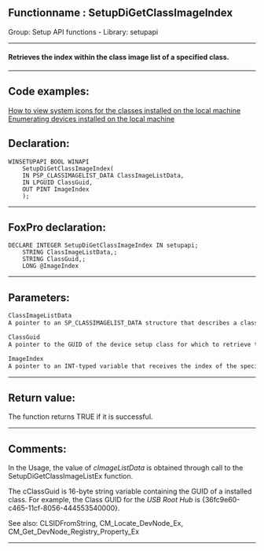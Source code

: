 <link rel="stylesheet" type="text/css" href="../../css/win32api.css">  
<link rel="stylesheet" href="https://cdnjs.cloudflare.com/ajax/libs/font-awesome/4.7.0/css/font-awesome.min.css">

## Functionname : SetupDiGetClassImageIndex
Group: Setup API functions - Library: setupapi    
***  


#### Retrieves the index within the class image list of a specified class.
***  


## Code examples:
[How to view system icons for the classes installed on the local machine](../../samples/sample_544.md)  
[Enumerating devices installed on the local machine](../../samples/sample_545.md)  

## Declaration:
```foxpro  
WINSETUPAPI BOOL WINAPI
	SetupDiGetClassImageIndex(
	IN PSP_CLASSIMAGELIST_DATA ClassImageListData,
	IN LPGUID ClassGuid,
	OUT PINT ImageIndex
	);  
```  
***  


## FoxPro declaration:
```foxpro  
DECLARE INTEGER SetupDiGetClassImageIndex IN setupapi;
	STRING ClassImageListData,;
	STRING ClassGuid,;
	LONG @ImageIndex  
```  
***  


## Parameters:
```txt  
ClassImageListData
A pointer to an SP_CLASSIMAGELIST_DATA structure that describes a class image list that includes the image for the device setup class that is specified by the ClassGuid parameter.

ClassGuid
A pointer to the GUID of the device setup class for which to retrieve the index of the class image in the specified class image list.

ImageIndex
A pointer to an INT-typed variable that receives the index of the specified class image in the class image list.  
```  
***  


## Return value:
The function returns TRUE if it is successful.  
***  


## Comments:
In the Usage, the value of <Em>cImageListData</Em> is obtained through call to the SetupDiGetClassImageListEx function.  
  
The cClassGuid is 16-byte string variable containing the GUID of a installed class. For example, the Class GUID for the <Em>USB Root Hub</Em> is {36fc9e60-c465-11cf-8056-444553540000}.  
  
See also: CLSIDFromString, CM_Locate_DevNode_Ex,  
	CM_Get_DevNode_Registry_Property_Ex   
  
***  

